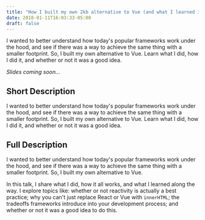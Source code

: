 ```yaml
---
title: "How I built my own 2kb alternative to Vue (and what I learned in the process)"
date: 2018-01-11T16:03:33-05:00
draft: false
---
```


I wanted to better understand how today's popular frameworks work under the hood, and see if there was a way to achieve the same thing with a smaller footprint. So, I built my own alternative to Vue. Learn what I did, how I did it, and whether or not it was a good idea.

*Slides coming soon...*


## Short Description

I wanted to better understand how today's popular frameworks work under the hood, and see if there was a way to achieve the same thing with a smaller footprint. So, I built my own alternative to Vue. Learn what I did, how I did it, and whether or not it was a good idea.

## Full Description

I wanted to better understand how today's popular frameworks work under the hood, and see if there was a way to achieve the same thing with a smaller footprint. So, I built my own alternative to Vue.

In this talk, I share what I did, how it all works, and what I learned along the way. I explore topics like: whether or not reactivity is actually a best practice; why you can't just replace React or Vue with `innerHTML`; the tradeoffs frameworks introduce into your development process; and whether or not it was a good idea to do this.